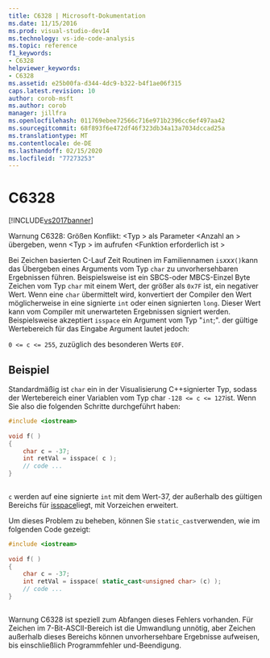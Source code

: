 ```yaml
---
title: C6328 | Microsoft-Dokumentation
ms.date: 11/15/2016
ms.prod: visual-studio-dev14
ms.technology: vs-ide-code-analysis
ms.topic: reference
f1_keywords:
- C6328
helpviewer_keywords:
- C6328
ms.assetid: e25b00fa-d344-4dc9-b322-b4f1ae06f315
caps.latest.revision: 10
author: corob-msft
ms.author: corob
manager: jillfra
ms.openlocfilehash: 011769ebee72566c716e971b2396cc6ef497aa42
ms.sourcegitcommit: 68f893f6e472df46f323db34a13a7034dccad25a
ms.translationtype: MT
ms.contentlocale: de-DE
ms.lasthandoff: 02/15/2020
ms.locfileid: "77273253"
---
```

# <a name="c6328"></a>C6328
[!INCLUDE[vs2017banner](../includes/vs2017banner.md)]

Warnung C6328: Größen Konflikt: \<Typ > als Parameter \<Anzahl an > übergeben, wenn \<Typ > im aufrufen \<Funktion erforderlich ist >  
  
 Bei Zeichen basierten C-Lauf Zeit Routinen im Familiennamen `is`*xxx*`()`kann das Übergeben eines Arguments vom Typ `char` zu unvorhersehbaren Ergebnissen führen. Beispielsweise ist ein SBCS-oder MBCS-Einzel Byte Zeichen vom Typ `char` mit einem Wert, der größer als `0x7F` ist, ein negativer Wert. Wenn eine `char` übermittelt wird, konvertiert der Compiler den Wert möglicherweise in eine signierte `int` oder einen signierten `long`. Dieser Wert kann vom Compiler mit unerwarteten Ergebnissen signiert werden. Beispielsweise akzeptiert `isspace` ein Argument vom Typ "`int`;". der gültige Wertebereich für das Eingabe Argument lautet jedoch:  
  
 `0 <= c <= 255`, zuzüglich des besonderen Werts `EOF`.  
  
## <a name="example"></a>Beispiel  
 Standardmäßig ist `char` ein in der Visualisierung C++signierter Typ, sodass der Wertebereich einer Variablen vom Typ char `-128 <= c <= 127`ist. Wenn Sie also die folgenden Schritte durchgeführt haben:  
  
```cpp  
#include <iostream>  
  
void f( )  
{  
    char c = -37;  
    int retVal = isspace( c );  
    // code ...  
}  
  
```  
  
 `c` werden auf eine signierte `int` mit dem Wert-37, der außerhalb des gültigen Bereichs für [isspace](https://msdn.microsoft.com/library/3ac254c4-92aa-4238-882a-3a3fb576cdf5)liegt, mit Vorzeichen erweitert.  
  
 Um dieses Problem zu beheben, können Sie `static_cast`verwenden, wie im folgenden Code gezeigt:  
  
```cpp  
#include <iostream>  
  
void f( )  
{  
    char c = -37;  
    int retVal = isspace( static_cast<unsigned char> (c) );  
    // code ...  
}  
  
```  
  
 Warnung C6328 ist speziell zum Abfangen dieses Fehlers vorhanden. Für Zeichen im 7-Bit-ASCII-Bereich ist die Umwandlung unnötig, aber Zeichen außerhalb dieses Bereichs können unvorhersehbare Ergebnisse aufweisen, bis einschließlich Programmfehler und-Beendigung.
